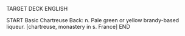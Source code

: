 TARGET DECK
ENGLISH

START
Basic
Chartreuse
Back: n. Pale green or yellow brandy-based liqueur. [chartreuse, monastery in s. France]
END
